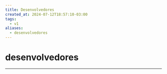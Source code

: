 ```yaml
---
title: Desenvolvedores
created_at: 2024-07-12T18:57:10-03:00
tags:
  - v1
aliases:
  - desenvolvedores
---
```

# desenvolvedores
---

